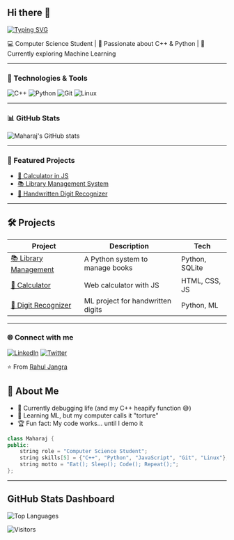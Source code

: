 ## Hi there 👋

[![Typing SVG](https://readme-typing-svg.demolab.com?font=Fira+Code&pause=1000&color=00F700&width=435&lines=CS+Student;C%2B%2B+Enthusiast;Pythonista;Future+AI+Engineer)](https://git.io/typing-svg)

💻 Computer Science Student | 🚀 Passionate about C++ & Python | 🌱 Currently exploring Machine Learning  

---

### 🔧 Technologies & Tools
![C++](https://img.shields.io/badge/-C++-00599C?logo=cplusplus&logoColor=white)
![Python](https://img.shields.io/badge/-Python-3776AB?logo=python&logoColor=white)
![Git](https://img.shields.io/badge/-Git-F05032?logo=git&logoColor=white)
![Linux](https://img.shields.io/badge/-Linux-FCC624?logo=linux&logoColor=black)

---

### 📊 GitHub Stats
![Maharaj's GitHub stats](https://github-readme-stats.vercel.app/api?username=Rahul-Jangra7&show_icons=true&theme=radical)

---

### 🚀 Featured Projects
- [🔢 Calculator in JS](https://github.com/YOUR_USERNAME/calculator)
- [📚 Library Management System](https://github.com/YOUR_USERNAME/library-management)
- [🤖 Handwritten Digit Recognizer](https://github.com/YOUR_USERNAME/digit-recognizer)

---

## 🛠️ Projects
| Project | Description | Tech | 
|---------|-------------|------|
| [📚 Library Management](https://github.com/YOUR_USERNAME/library-management) | A Python system to manage books | Python, SQLite |
| [🔢 Calculator](https://github.com/YOUR_USERNAME/calculator) | Web calculator with JS | HTML, CSS, JS |
| [🤖 Digit Recognizer](https://github.com/YOUR_USERNAME/digit-recognizer) | ML project for handwritten digits | Python, ML |

---

### 🌐 Connect with me
[![LinkedIn](https://img.shields.io/badge/LinkedIn-blue?logo=linkedin&logoColor=white)](YOUR_LINKEDIN_URL)
[![Twitter](https://img.shields.io/badge/Twitter-blue?logo=twitter&logoColor=white)](YOUR_TWITTER_URL)

⭐️ From [Rahul Jangra](https://github.com/Rahul-Jangra7)


## 🚀 About Me
- 🔭 Currently debugging life (and my C++ heapify function 😅)
- 🌱 Learning ML, but my computer calls it "torture"
- 🏆 Fun fact: My code works… until I demo it

```cpp
class Maharaj {
public:
    string role = "Computer Science Student";
    string skills[5] = {"C++", "Python", "JavaScript", "Git", "Linux"};
    string motto = "Eat(); Sleep(); Code(); Repeat();";
};
```
---

## GitHub Stats Dashboard

![Top Languages](https://github-readme-stats.vercel.app/api/top-langs/?username=Rahul-Jangra7&layout=compact&theme=radical)


![Visitors](https://komarev.com/ghpvc/?username=Rahul-Jangra7&style=flat-square&color=blue)

